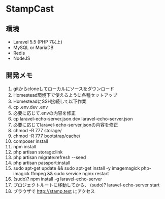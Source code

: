 # StampCast

## 環境
- Laravel 5.5 (PHP 7以上)
- MySQL or MariaDB
- Redis
- NodeJS

## 開発メモ

1. gitからcloneしてローカルにソースをダウンロード
1. Homestead環境下で使えるように各種セットアップ
1. HomesteadにSSH接続して以下作業
1. cp .env.dev .env
1. 必要に応じて.envの内容を修正
1. cp laravel-echo-server.json.dev laravel-echo-server.json
1. 必要に応じてlaravel-echo-server.jsonの内容を修正
1. chmod -R 777 storage/
1. chmod -R 777 bootstrap/cache/
1. composer install
1. npm install
1. php artisan storage:link
1. php artisan migrate:refresh --seed
1. php artisan passport:install
1. sudo apt-get update && sudo apt-get install -y imagemagick php-imagick ffmpeg && sudo service nginx restart
1. (sudo)? npm install -g laravel-echo-server
1. プロジェクトルートに移動してから、 (sudo)? laravel-echo-server start
1. ブラウザで http://stamp.test にアクセス

